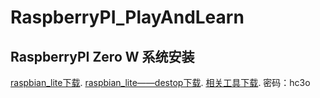 # RaspberryPI_PlayAndLearn

## RaspberryPI Zero W 系统安装
[raspbian_lite下载](https://downloads.raspberrypi.org/raspbian_lite/images/).
[raspbian_lite——destop下载](https://downloads.raspberrypi.org/raspbian/images/).
[相关工具下载](https://pan.baidu.com/s/1t4ZDyHNjRRUz8s_061OO4g). 密码：hc3o


